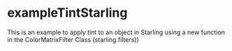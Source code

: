 exampleTintStarling
===================

This is an example to apply tint to an object in Starling using a new function in the ColorMatrixFilter Class (starling.filters))
